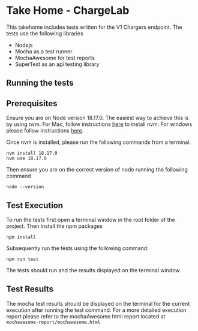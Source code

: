 # Take Home - ChargeLab

This takehome includes tests written for the V1 Chargers endpoint. The tests use the following libraries

- Nodejs
- Mocha as a test runner
- MochaAwesome for test reports
- SuperTest as an api testing library

## Running the tests

## Prerequisites

Ensure you are on Node version 18.17.0. The easiest way to achieve this is by using nvm. For Mac, follow instructions [here](https://formulae.brew.sh/formula/nvm) to install nvm. For windows please follow instructions [here](https://learn.microsoft.com/en-us/windows/dev-environment/javascript/nodejs-on-windows).

Once nvm is installed, please run the following commands from a terminal.

```
nvm install 18.17.0
nvm use 18.17.0
```

Then ensure you are on the correct version of node running the following command

```
node --version
```

## Test Execution

To run the tests first open a terminal window in the root folder of the project. Then install the npm packages

```
npm install
```

Subsequently run the tests using the following command:

```
npm run test
```

The tests should run and the results displayed on the terminal window.

## Test Results

The mocha test results should be displayed on the terminal for the current execution after running the test command. For a more detailed execution
report please refer to the mochaAwesome html report located at `mochawesome-report/mochawesome.html`
